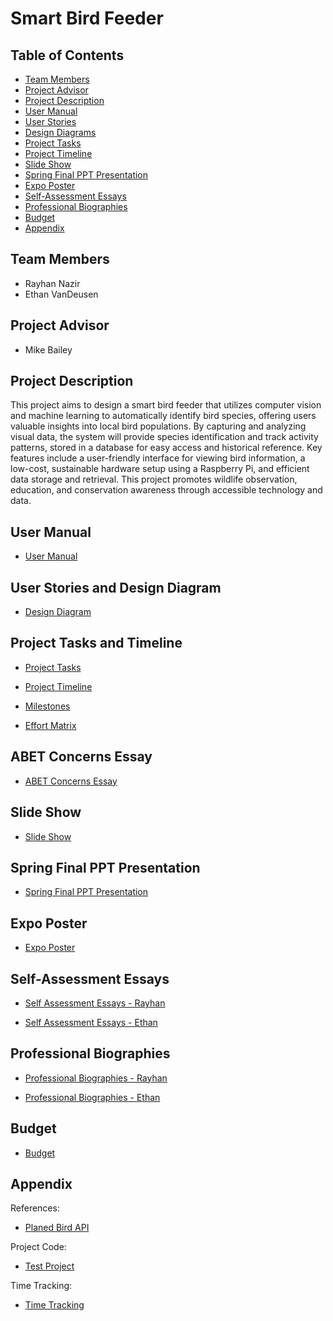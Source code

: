 # Smart Bird Feeder

## Table of Contents
- [Team Members](#Team-Members)
- [Project Advisor](#project-advisor)
- [Project Description](#project-description)
- [User Manual](#user-manual)
- [User Stories](#User-Stories-and-Design-Diagram)
- [Design Diagrams](#User-Stories-and-Design-Diagram)
- [Project Tasks](#Project-Tasks-and-Timeline)
- [Project Timeline](#Project-Tasks-and-Timeline)
- [Slide Show](#slide-show)
- [Spring Final PPT Presentation](#spring-final-ppt-presentation)
- [Expo Poster](#expo-poster)
- [Self-Assessment Essays](#self-assessment-essays)
- [Professional Biographies](#professional-biographies)
- [Budget](#budget)
- [Appendix](#appendix)

## Team Members
- Rayhan Nazir
- Ethan VanDeusen

## Project Advisor
- Mike Bailey
  
## Project Description
This project aims to design a smart bird feeder that utilizes computer vision and machine learning to automatically identify bird species, offering users valuable insights into local bird populations. By capturing and analyzing visual data, the system will provide species identification and track activity patterns, stored in a database for easy access and historical reference. Key features include a user-friendly interface for viewing bird information, a low-cost, sustainable hardware setup using a Raspberry Pi, and efficient data storage and retrieval. This project promotes wildlife observation, education, and conservation awareness through accessible technology and data.

## User Manual
- [User Manual](Project-Management/Smart_Bird_Feeder_User_Manual.md)

## User Stories and Design Diagram
- [Design Diagram](Homework-Assignments/DesignDiagram.pdf)

## Project Tasks and Timeline
- [Project Tasks](Homework-Assignments/Task%20Lists.md)
  
- [Project Timeline](Homework-Assignments/Timeline.md)

- [Milestones](Homework-Assignments/Milestones)
 
- [Effort Matrix](Homework-Assignments/EffortMatrix.md)

## ABET Concerns Essay
- [ABET Concerns Essay](Homework-Assignments/Project%20Constraints%20Essay.md)

## Slide Show
- [Slide Show](Homework-Assignments/PPT%20Slideshow.pdf)

## Spring Final PPT Presentation
- [Spring Final PPT Presentation](Homework-Assignments/SpringPresentation.pdf)

## Expo Poster
- [Expo Poster](Homework-Assignments/ExpoPoster.pdf)

## Self-Assessment Essays
- [Self Assessment Essays - Rayhan](Homework-Assignments/RayhanSelfEssay.md)

- [Self Assessment Essays - Ethan](Homework-Assignments/Self%20Assessment%20Ethan.md)

## Professional Biographies
- [Professional Biographies - Rayhan](Homework-Assignments/Rayhan%20Biography.pdf)
  
- [Professional Biographies - Ethan](Homework-Assignments/Professional%20Bio%20Ethan.pdf)

## Budget
- [Budget](Project-Management/Budget.md)
## Appendix
References:
- [Planed Bird API](https://universe.roboflow.com/leem-pf8fb/bird-v2?ref=blog.roboflow.com)

Project Code:
- [Test Project](SmartBirdFeederCode)

Time Tracking:
- [Time Tracking](Project-Management/Time%20Tracking.md) 
